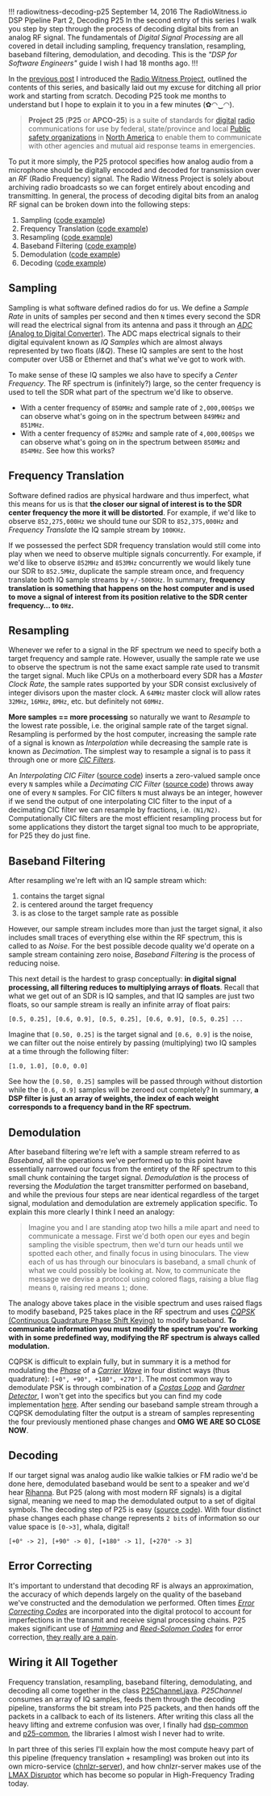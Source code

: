!!!
radiowitness-decoding-p25
September 14, 2016
The RadioWitness.io DSP Pipeline Part 2, Decoding P25
In the second entry of this series I walk you step by step through the process of decoding digital bits from an analog RF signal. The fundamentals of *Digital Signal Processing* are all covered in detail including sampling, frequency translation, resampling, baseband filtering, demodulation, and decoding. This is the *"DSP for Software Engineers"* guide I wish I had 18 months ago.
!!!


In the [previous post](https://medium.com/@rhodey/the-radiowitness-io-dsp-pipeline-part-1-where-to-start-28157cc975a6) I introduced the [Radio Witness Project](https://radiowitness.io), outlined the contents of this series, and basically laid out my excuse for ditching all prior work and starting from scratch. Decoding P25 took me months to understand but I hope to explain it to you in a few minutes (✿◠‿◠).

> **Project 25** (**P25** or **APCO-25**) is a suite of standards for [digital](https://en.wikipedia.org/wiki/Digital_radio) [radio](https://en.wikipedia.org/wiki/Professional_Mobile_Radio) communications for use by federal, state/province and local [Public safety organizations](https://en.wikipedia.org/wiki/Public_safety_organizations) in [North America](https://en.wikipedia.org/wiki/North_America) to enable them to communicate with other agencies and mutual aid response teams in emergencies.

To put it more simply, the P25 protocol specifies how analog audio from a microphone should be digitally encoded and decoded for transmission over an *RF* (Radio Frequency) signal. The Radio Witness Project is solely about archiving radio broadcasts so we can forget entirely about encoding and transmitting. In general, the process of decoding digital bits from an analog RF signal can be broken down into the following steps:

1. Sampling ([code example](https://github.com/radiowitness/dsp-common/blob/master/src/main/java/org/anhonesteffort/dsp/sample/TunableSamplesSource.java))
2. Frequency Translation ([code example](https://github.com/radiowitness/dsp-common/blob/master/src/main/java/org/anhonesteffort/dsp/filter/ComplexNumberFrequencyTranslatingFilter.java))
3. Resampling ([code example](https://github.com/radiowitness/dsp-common/blob/master/src/main/java/org/anhonesteffort/dsp/filter/rate/ComplexNumberResamplingFilter.java))
4. Baseband Filtering ([code example](https://github.com/radiowitness/dsp-common/blob/master/src/main/java/org/anhonesteffort/dsp/filter/ComplexNumberFirFilter.java))
5. Demodulation ([code example](https://github.com/radiowitness/p25-common/blob/master/src/main/java/org/anhonesteffort/p25/filter/demod/ComplexNumberCqpskDemodulator.java))
5. Decoding ([code example](https://github.com/radiowitness/p25-common/blob/master/src/main/java/org/anhonesteffort/p25/filter/decode/QpskPolarSlicer.java))

## Sampling
Sampling is what software defined radios do for us. We define a *Sample Rate* in units of samples per second and then `N` times every second the SDR will read the electrical signal from its antenna and pass it through an [*ADC* (Analog to Digital Converter)](https://en.wikipedia.org/wiki/Analog-to-digital_converter). The ADC maps electrical signals to their digital equivalent known as *IQ Samples* which are almost always represented by two floats (*I&Q*). These IQ samples are sent to the host computer over USB or Ethernet and that's what we've got to work with.

To make sense of these IQ samples we also have to specify a *Center Frequency*. The RF spectrum is (infinitely?) large, so the center frequency is used to tell the SDR what part of the spectrum we'd like to observe.

* With a center frequency of `850MHz` and sample rate of `2,000,000Sps` we can observe what's going on in the spectrum between `849MHz` and `851MHz`.
* With a center frequency of `852MHz` and sample rate of `4,000,000Sps` we can observe what's going on in the spectrum between `850MHz` and `854MHz`. See how this works?

## Frequency Translation
Software defined radios are physical hardware and thus imperfect, what this means for us is that **the closer our signal of interest is to the SDR center frequency the more it will be distorted**. For example, if we'd like to observe `852,275,000Hz` we should tune our SDR to `852,375,000Hz` and *Frequency Translate* the IQ sample stream by `100KHz`.

If we possessed the perfect SDR frequency translation would still come into play when we need to observe multiple signals concurrently. For example, if we'd like to observe `852MHz` and `853MHz` concurrently we would likely tune our SDR to `852.5MHz`, duplicate the sample stream once, and frequency translate both IQ sample streams by `+/-500KHz`. In summary, **frequency translation is something that happens on the host computer and is used to move a signal of interest from its position relative to the SDR center frequency… to `0Hz`.**

## Resampling
Whenever we refer to a signal in the RF spectrum we need to specify both a target frequency and sample rate. However, usually the sample rate we use to observe the spectrum is not the same exact sample rate used to transmit the target signal. Much like CPUs on a motherboard every SDR has a *Master Clock Rate*, the sample rates supported by your SDR consist exclusively of integer divisors upon the master clock. A `64MHz` master clock will allow rates `32MHz`, `16MHz`, `8MHz`, etc. but definitely not `60MHz`.

**More samples == more processing** so naturally we want to *Resample* to the lowest rate possible, i.e. the original sample rate of the target signal. Resampling is performed by the host computer, increasing the sample rate of a signal is known as *Interpolation* while decreasing the sample rate is known as *Decimation*. The simplest way to resample a signal is to pass it through one or more *[CIC Filters](https://en.wikipedia.org/wiki/Cascaded_integrator%E2%80%93comb_filter)*.

An *Interpolating CIC Filter* ([source code](https://github.com/radiowitness/dsp-common/blob/master/src/main/java/org/anhonesteffort/dsp/filter/rate/ComplexNumberFirstOrderCicInterpolatingFilter.java)) inserts a zero-valued sample once every `N` samples while a *Decimating CIC Filter* ([source code](https://github.com/radiowitness/dsp-common/blob/master/src/main/java/org/anhonesteffort/dsp/filter/rate/ComplexNumberFirstOrderCicDecimatingFilter.java)) throws away one of every `N` samples. For CIC filters `N` must always be an integer, however if we send the output of one interpolating CIC filter to the input of a decimating CIC filter we can resample by fractions, i.e. `(N1/N2)`. Computationally CIC filters are the most efficient resampling process but for some applications they distort the target signal too much to be appropriate, for P25 they do just fine.

## Baseband Filtering
After resampling we're left with an IQ sample stream which:

1. contains the target signal
2. is centered around the target frequency
3. is as close to the target sample rate as possible

However, our sample stream includes more than just the target signal, it also includes small traces of everything else within the RF spectrum, this is called to as *Noise*. For the best possible decode quality we'd operate on a sample stream containing zero noise, *Baseband Filtering* is the process of reducing noise.

This next detail is the hardest to grasp conceptually: **in digital signal processing, all filtering reduces to multiplying arrays of floats**. Recall that what we get out of an SDR is IQ samples, and that IQ samples are just two floats, so our sample stream is really an infinite array of float pairs:

```
[0.5, 0.25], [0.6, 0.9], [0.5, 0.25], [0.6, 0.9], [0.5, 0.25] ...
```

Imagine that `[0.50, 0.25]` is the target signal and `[0.6, 0.9]` is the noise, we can filter out the noise entirely by passing (multiplying) two IQ samples at a time through the following filter:
```
[1.0, 1.0], [0.0, 0.0]
```

See how the `[0.50, 0.25]` samples will be passed through without distortion while the `[0.6, 0.9]` samples will be zeroed out completely? In summary, **a DSP filter is just an array of weights, the index of each weight corresponds to a frequency band in the RF spectrum.**

## Demodulation
After baseband filtering we're left with a sample stream referred to as *Baseband*, all the operations we've performed up to this point have essentially narrowed our focus from the entirety of the RF spectrum to this small chunk containing the target signal. *Demodulation* is the process of reversing the *Modulation* the target transmitter performed on baseband, and while the previous four steps are near identical regardless of the target signal, modulation and demodulation are extremely application specific. To explain this more clearly I think I need an analogy:

> Imagine you and I are standing atop two hills a mile apart and need to communicate a message. First we'd both open our eyes and begin sampling the visible spectrum, then we'd turn our heads until we spotted each other, and finally focus in using binoculars. The view each of us has through our binoculars is baseband, a small chunk of what we could possibly be looking at. Now, to communicate the message we devise a protocol using colored flags, raising a blue flag means `0`, raising red means `1`; done.

The analogy above takes place in the visible spectrum and uses raised flags to modify baseband, P25 takes place in the RF spectrum and uses [*CQPSK* (Continuous Quadrature Phase Shift Keying)](https://en.wikipedia.org/wiki/Phase-shift_keying) to modify baseband. **To communicate information you must modify the spectrum you're working with in some predefined way, modifying the RF spectrum is always called modulation.**

CQPSK is difficult to explain fully, but in summary it is a method for modulating the *[Phase](https://en.wikipedia.org/wiki/Phase_(waves))* of a *[Carrier Wave](https://en.wikipedia.org/wiki/Carrier_wave)* in four distinct ways (thus quadrature): `[+0°, +90°, +180°, +270°]`. The most common way to demodulate PSK is through combination of a *[Costas Loop](https://en.wikipedia.org/wiki/Costas_loop)* and *[Gardner Detector](http://www.nutaq.com/blog/implementation-gardner-symbol-timing-recovery-system-generator)*, I won't get into the specifics but you can find my code implementation [here](https://github.com/radiowitness/p25-common/blob/master/src/main/java/org/anhonesteffort/p25/filter/demod/ComplexNumberCqpskDemodulator.java). After sending our baseband sample stream through a CQPSK demodulating filter the output is a stream of samples representing the four previously mentioned phase changes and **OMG WE ARE SO CLOSE NOW**.

## Decoding
If our target signal was analog audio like walkie talkies or FM radio we'd be done here, demodulated baseband would be sent to a speaker and we'd hear [Rihanna](https://www.youtube.com/watch?v=wfN4PVaOU5Q). But P25 (along with most modern RF signals) is a digital signal, meaning we need to map the demodulated output to a set of digital symbols. The decoding step of P25 is easy ([source code](https://github.com/radiowitness/p25-common/blob/master/src/main/java/org/anhonesteffort/p25/filter/decode/QpskPolarSlicer.java)). With four distinct phase changes each phase change represents `2 bits` of information so our value space is `[0->3]`, whala, digital!

```
[+0° -> 2], [+90° -> 0], [+180° -> 1], [+270° -> 3]
```

## Error Correcting
It's important to understand that decoding RF is always an approximation, the accuracy of which depends largely on the quality of the baseband we've constructed and the demodulation we performed. Often times *[Error Correcting Codes](https://en.wikipedia.org/wiki/Error_detection_and_correction)* are incorporated into the digital protocol to account for imperfections in the transmit and receive signal processing chains. P25 makes significant use of *[Hamming](https://en.wikipedia.org/wiki/Hamming_code)* and *[Reed-Solomon Codes](https://en.wikipedia.org/wiki/Reed%E2%80%93Solomon_error_correction)* for error correction, [they really are a pain](https://github.com/radiowitness/p25-common/blob/master/src/main/java/org/anhonesteffort/p25/ecc/ReedSolomon_63.java).

## Wiring it All Together
Frequency translation, resampling, baseband filtering, demodulating, and decoding all come together in the class [P25Channel.java](https://github.com/radiowitness/p25-common/blob/master/src/main/java/org/anhonesteffort/p25/P25Channel.java). *P25Channel* consumes an array of IQ samples, feeds them through the decoding pipeline, transforms the bit stream into P25 packets, and then hands off the packets in a callback to each of its listeners. After writing this class all the heavy lifting and extreme confusion was over, I finally had [dsp-common](https://github.com/radiowitness/dsp-common) and [p25-common](https://github.com/radiowitness/p25-common), the libraries I almost wish I never had to write.

In part three of this series I'll explain how the most compute heavy part of this pipeline (frequency translation + resampling) was broken out into its own micro-service ([chnlzr-server](https://github.com/radiowitness/chnlzr-server)), and how chnlzr-server makes use of the [LMAX Disruptor](https://lmax-exchange.github.io/disruptor/) which has become so popular in High-Frequency Trading today.
